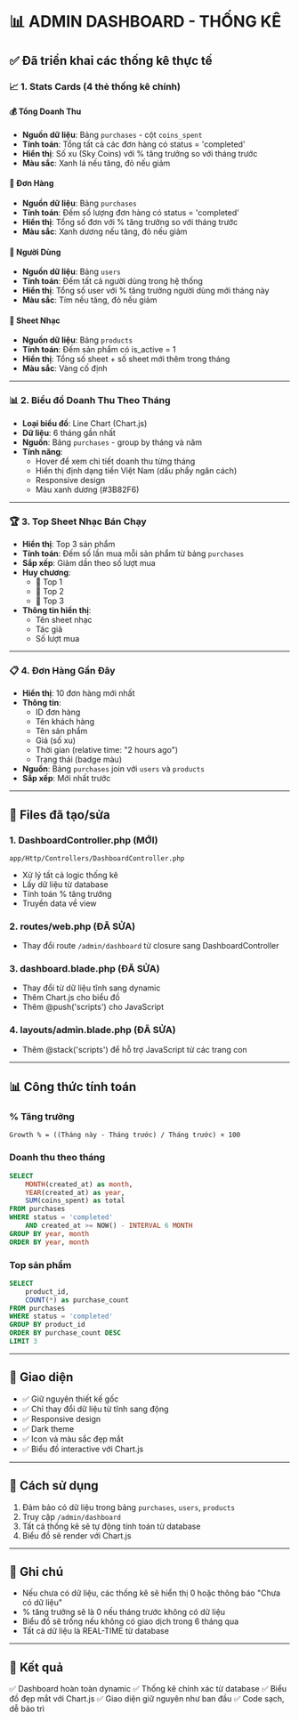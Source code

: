 # 📊 ADMIN DASHBOARD - THỐNG KÊ

## ✅ Đã triển khai các thống kê thực tế

### 📈 **1. Stats Cards (4 thẻ thống kê chính)**

#### 💰 Tổng Doanh Thu
- **Nguồn dữ liệu**: Bảng `purchases` - cột `coins_spent`
- **Tính toán**: Tổng tất cả các đơn hàng có status = 'completed'
- **Hiển thị**: Số xu (Sky Coins) với % tăng trưởng so với tháng trước
- **Màu sắc**: Xanh lá nếu tăng, đỏ nếu giảm

#### 🛒 Đơn Hàng
- **Nguồn dữ liệu**: Bảng `purchases`
- **Tính toán**: Đếm số lượng đơn hàng có status = 'completed'
- **Hiển thị**: Tổng số đơn với % tăng trưởng so với tháng trước
- **Màu sắc**: Xanh dương nếu tăng, đỏ nếu giảm

#### 👥 Người Dùng
- **Nguồn dữ liệu**: Bảng `users`
- **Tính toán**: Đếm tất cả người dùng trong hệ thống
- **Hiển thị**: Tổng số user với % tăng trưởng người dùng mới tháng này
- **Màu sắc**: Tím nếu tăng, đỏ nếu giảm

#### 🎼 Sheet Nhạc
- **Nguồn dữ liệu**: Bảng `products`
- **Tính toán**: Đếm sản phẩm có is_active = 1
- **Hiển thị**: Tổng số sheet + số sheet mới thêm trong tháng
- **Màu sắc**: Vàng cố định

---

### 📊 **2. Biểu đồ Doanh Thu Theo Tháng**

- **Loại biểu đồ**: Line Chart (Chart.js)
- **Dữ liệu**: 6 tháng gần nhất
- **Nguồn**: Bảng `purchases` - group by tháng và năm
- **Tính năng**:
  - Hover để xem chi tiết doanh thu từng tháng
  - Hiển thị định dạng tiền Việt Nam (dấu phẩy ngăn cách)
  - Responsive design
  - Màu xanh dương (#3B82F6)

---

### 🏆 **3. Top Sheet Nhạc Bán Chạy**

- **Hiển thị**: Top 3 sản phẩm
- **Tính toán**: Đếm số lần mua mỗi sản phẩm từ bảng `purchases`
- **Sắp xếp**: Giảm dần theo số lượt mua
- **Huy chương**:
  - 🥇 Top 1
  - 🥈 Top 2
  - 🥉 Top 3
- **Thông tin hiển thị**: 
  - Tên sheet nhạc
  - Tác giả
  - Số lượt mua

---

### 📋 **4. Đơn Hàng Gần Đây**

- **Hiển thị**: 10 đơn hàng mới nhất
- **Thông tin**:
  - ID đơn hàng
  - Tên khách hàng
  - Tên sản phẩm
  - Giá (số xu)
  - Thời gian (relative time: "2 hours ago")
  - Trạng thái (badge màu)
- **Nguồn**: Bảng `purchases` join với `users` và `products`
- **Sắp xếp**: Mới nhất trước

---

## 🔧 **Files đã tạo/sửa**

### 1. **DashboardController.php** (MỚI)
```
app/Http/Controllers/DashboardController.php
```
- Xử lý tất cả logic thống kê
- Lấy dữ liệu từ database
- Tính toán % tăng trưởng
- Truyền data về view

### 2. **routes/web.php** (ĐÃ SỬA)
- Thay đổi route `/admin/dashboard` từ closure sang DashboardController

### 3. **dashboard.blade.php** (ĐÃ SỬA)
- Thay đổi từ dữ liệu tĩnh sang dynamic
- Thêm Chart.js cho biểu đồ
- Thêm @push('scripts') cho JavaScript

### 4. **layouts/admin.blade.php** (ĐÃ SỬA)
- Thêm @stack('scripts') để hỗ trợ JavaScript từ các trang con

---

## 📊 **Công thức tính toán**

### % Tăng trưởng
```
Growth % = ((Tháng này - Tháng trước) / Tháng trước) × 100
```

### Doanh thu theo tháng
```sql
SELECT 
    MONTH(created_at) as month,
    YEAR(created_at) as year,
    SUM(coins_spent) as total
FROM purchases
WHERE status = 'completed'
    AND created_at >= NOW() - INTERVAL 6 MONTH
GROUP BY year, month
ORDER BY year, month
```

### Top sản phẩm
```sql
SELECT 
    product_id,
    COUNT(*) as purchase_count
FROM purchases
WHERE status = 'completed'
GROUP BY product_id
ORDER BY purchase_count DESC
LIMIT 3
```

---

## 🎨 **Giao diện**

- ✅ Giữ nguyên thiết kế gốc
- ✅ Chỉ thay đổi dữ liệu từ tĩnh sang động
- ✅ Responsive design
- ✅ Dark theme
- ✅ Icon và màu sắc đẹp mắt
- ✅ Biểu đồ interactive với Chart.js

---

## 🚀 **Cách sử dụng**

1. Đảm bảo có dữ liệu trong bảng `purchases`, `users`, `products`
2. Truy cập `/admin/dashboard`
3. Tất cả thống kê sẽ tự động tính toán từ database
4. Biểu đồ sẽ render với Chart.js

---

## 📝 **Ghi chú**

- Nếu chưa có dữ liệu, các thống kê sẽ hiển thị 0 hoặc thông báo "Chưa có dữ liệu"
- % tăng trưởng sẽ là 0 nếu tháng trước không có dữ liệu
- Biểu đồ sẽ trống nếu không có giao dịch trong 6 tháng qua
- Tất cả dữ liệu là REAL-TIME từ database

---

## 🎯 **Kết quả**

✅ Dashboard hoàn toàn dynamic
✅ Thống kê chính xác từ database
✅ Biểu đồ đẹp mắt với Chart.js
✅ Giao diện giữ nguyên như ban đầu
✅ Code sạch, dễ bảo trì
